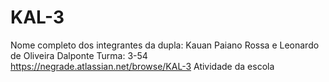 # KAL-3
Nome completo dos integrantes da dupla: Kauan Paiano Rossa e Leonardo de Oliveira Dalponte 
Turma: 3-54
https://negrade.atlassian.net/browse/KAL-3
Atividade da escola
